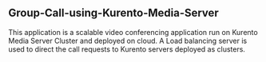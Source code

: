 ## Group-Call-using-Kurento-Media-Server
This application is a scalable video conferencing application run on Kurento Media Server Cluster and deployed on cloud.
A Load balancing server is used to direct the call requests to Kurento servers deployed as clusters.
